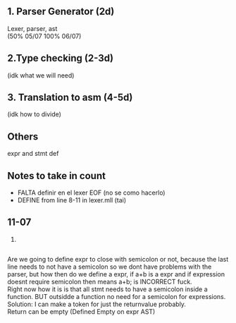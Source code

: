 ## 1. Parser Generator (2d)

Lexer, parser, ast <br>
(50% 05/07 100% 06/07)

## 2.Type checking (2-3d)

(idk what we will need)

## 3. Translation to asm (4-5d)

(idk how to divide)

## Others

expr and stmt def

## Notes to take in count

- FALTA definir en el lexer EOF (no se como hacerlo)
- DEFINE from line 8-11 in lexer.mll (tai)

## 11-07

1.

```<function> := fish <id> ( <args> ) <return-type> { <stmt>* <expr> }

```  

Are we going to define expr to close with semicolon or not,
because the last line needs to not have a semicolon so we dont have problems with the parser,
but how then do we define a expr, if a+b is a expr and if expression doesnt require semicolon then means a+b; is
INCORRECT fuck.  
Right now how it is is that all stmt needs to have a semicolon inside a function. BUT outsidde a function no need for a semicolon for expressions.  
Solution: I can make a token for just the returnvalue probably.  
Return can be empty (Defined Empty on expr AST)
